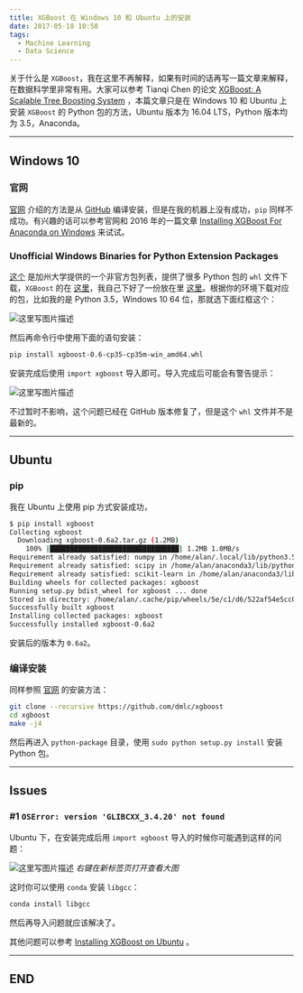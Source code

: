```yaml
---
title: XGBoost 在 Windows 10 和 Ubuntu 上的安装
date: 2017-05-18 10:58
tags:
  - Machine Learning
  - Data Science
---
```


关于什么是 `XGBoost`，我在这里不再解释，如果有时间的话再写一篇文章来解释，在数据科学里非常有用。大家可以参考 Tianqi Chen 的论文 [XGBoost: A Scalable Tree Boosting System](https://arxiv.org/abs/1603.02754) ，本篇文章只是在 Windows 10 和 Ubuntu 上安装 `XGBoost` 的 Python 包的方法，Ubuntu 版本为 16.04 LTS，Python 版本均为 3.5，Anaconda。

<!-- more -->

---

## Windows 10

### 官网

[官网](https://xgboost.readthedocs.io/en/latest/build.html) 介绍的方法是从 [GitHub](https://github.com/dmlc/xgboost/) 编译安装，但是在我的机器上没有成功，`pip` 同样不成功。有兴趣的话可以参考官网和 2016 年的一篇文章 [
Installing XGBoost For Anaconda on Windows](https://www.ibm.com/developerworks/community/blogs/jfp/entry/Installing_XGBoost_For_Anaconda_on_Windows?lang=zh) 来试试。

### Unofficial Windows Binaries for Python Extension Packages

[这个](http://www.lfd.uci.edu/~gohlke/pythonlibs/) 是加州大学提供的一个非官方包列表，提供了很多 Python 包的 `whl` 文件下载，`XGBoost` 的在 [这里](http://www.lfd.uci.edu/~gohlke/pythonlibs/#xgboost)，我自己下好了一份放在里 [这里](http://download.csdn.net/download/u010099080/9845455)。根据你的环境下载对应的包，比如我的是 Python 3.5，Windows 10 64 位，那就选下面红框这个：

![这里写图片描述](http://img.blog.csdn.net/20170518105305496?watermark/2/text/aHR0cDovL2Jsb2cuY3Nkbi5uZXQvdTAxMDA5OTA4MA==/font/5a6L5L2T/fontsize/400/fill/I0JBQkFCMA==/dissolve/70/gravity/SouthEast) 

然后再命令行中使用下面的语句安装：

```bash
pip install xgboost-0.6-cp35-cp35m-win_amd64.whl
```

安装完成后使用 `import xgboost` 导入即可。导入完成后可能会有警告提示：

![这里写图片描述](http://img.blog.csdn.net/20170518105542912?watermark/2/text/aHR0cDovL2Jsb2cuY3Nkbi5uZXQvdTAxMDA5OTA4MA==/font/5a6L5L2T/fontsize/400/fill/I0JBQkFCMA==/dissolve/70/gravity/SouthEast)

不过暂时不影响，这个问题已经在 GitHub 版本修复了，但是这个 `whl` 文件并不是最新的。

---

## Ubuntu

### pip

我在 Ubuntu 上使用 pip 方式安装成功，

```bash
$ pip install xgboost
Collecting xgboost
  Downloading xgboost-0.6a2.tar.gz (1.2MB)
    100% |████████████████████████████████| 1.2MB 1.0MB/s 
Requirement already satisfied: numpy in /home/alan/.local/lib/python3.5/site-packages (from xgboost)
Requirement already satisfied: scipy in /home/alan/anaconda3/lib/python3.5/site-packages (from xgboost)
Requirement already satisfied: scikit-learn in /home/alan/anaconda3/lib/python3.5/site-packages (from xgboost)
Building wheels for collected packages: xgboost
Running setup.py bdist_wheel for xgboost ... done
Stored in directory: /home/alan/.cache/pip/wheels/5e/c1/d6/522af54e5cc001fad4dd855117f8bf61b11d56443e06672e26
Successfully built xgboost
Installing collected packages: xgboost
Successfully installed xgboost-0.6a2
```

安装后的版本为 `0.6a2`。

### 编译安装

同样参照 [官网](http://xgboost.readthedocs.io/en/latest/build.html#building-on-ubuntu-debian) 的安装方法：

```bash
git clone --recursive https://github.com/dmlc/xgboost
cd xgboost
make -j4
```

然后再进入 `python-package` 目录，使用 `sudo python setup.py install` 安装 Python 包。

---

## Issues

### #1 `OSError: version 'GLIBCXX_3.4.20' not found`

Ubuntu 下，在安装完成后用 `import xgboost` 导入的时候你可能遇到这样的问题：

![这里写图片描述](http://img.blog.csdn.net/20170522102222313?watermark/2/text/aHR0cDovL2Jsb2cuY3Nkbi5uZXQvdTAxMDA5OTA4MA==/font/5a6L5L2T/fontsize/400/fill/I0JBQkFCMA==/dissolve/70/gravity/SouthEast)
*右键在新标签页打开查看大图*

这时你可以使用 `conda` 安装 `libgcc`：

```bash
conda install libgcc
```
然后再导入问题就应该解决了。

其他问题可以参考 [Installing XGBoost on Ubuntu](http://www.exegetic.biz/blog/2015/12/installing-xgboost-ubuntu/) 。

---

## END


